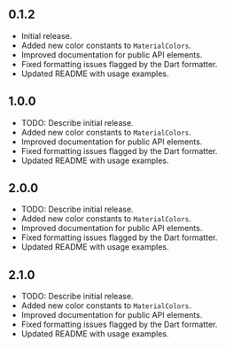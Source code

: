 ## 0.1.2

- Initial release.
- Added new color constants to `MaterialColors`.
- Improved documentation for public API elements.
- Fixed formatting issues flagged by the Dart formatter.
- Updated README with usage examples.

## 1.0.0 

- TODO: Describe initial release.
- Added new color constants to `MaterialColors`.
- Improved documentation for public API elements.
- Fixed formatting issues flagged by the Dart formatter.
- Updated README with usage examples.

## 2.0.0 

- TODO: Describe initial release.
- Added new color constants to `MaterialColors`.
- Improved documentation for public API elements.
- Fixed formatting issues flagged by the Dart formatter.
- Updated README with usage examples.

## 2.1.0 

- TODO: Describe initial release.
- Added new color constants to `MaterialColors`.
- Improved documentation for public API elements.
- Fixed formatting issues flagged by the Dart formatter.
- Updated README with usage examples.